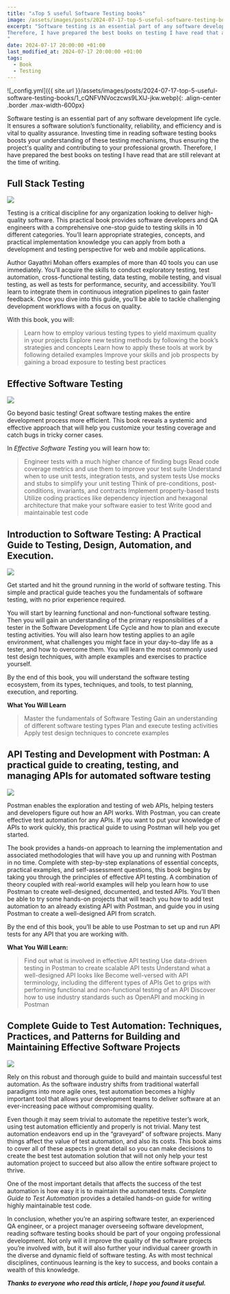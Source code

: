 ```yaml
---
title: "🔝Top 5 useful Software Testing books"
image: /assets/images/posts/2024-07-17-top-5-useful-software-testing-books/1_cQNFVNVoczcws9LXlJ-jkw.webp
excerpt: "Software testing is an essential part of any software development life cycle. It ensures a software solution’s functionality, reliability, and efficiency and is vital to quality assurance. Investing time in reading software testing books boosts your understanding of these testing mechanisms, thus ensuring the project's quality and contributing to your professional growth. 
Therefore, I have prepared the best books on testing I have read that are still relevant at the time of writing...
"
date: 2024-07-17 20:00:00 +01:00
last_modified_at: 2024-07-17 20:00:00 +01:00
tags:
  - Book
  - Testing
---
```


![_config.yml]({{ site.url }}/assets/images/posts/2024-07-17-top-5-useful-software-testing-books/1_cQNFVNVoczcws9LXlJ-jkw.webp){: .align-center .border .max-width-600px}

Software testing is an essential part of any software development life cycle. It ensures a software solution’s functionality, reliability, and efficiency and is vital to quality assurance. Investing time in reading software testing books boosts your understanding of these testing mechanisms, thus ensuring the project's quality and contributing to your professional growth. 
Therefore, I have prepared the best books on testing I have read that are still relevant at the time of writing.

## Full Stack Testing

![](https://cdn-images-1.medium.com/max/2000/1*N1Q2RVga1okN9vvIoaOBJA.jpeg)

Testing is a critical discipline for any organization looking to deliver high-quality software. This practical book provides software developers and QA engineers with a comprehensive one-stop guide to testing skills in 10 different categories. You’ll learn appropriate strategies, concepts, and practical implementation knowledge you can apply from both a development and testing perspective for web and mobile applications.

Author Gayathri Mohan offers examples of more than 40 tools you can use immediately. You’ll acquire the skills to conduct exploratory testing, test automation, cross-functional testing, data testing, mobile testing, and visual testing, as well as tests for performance, security, and accessibility. You’ll learn to integrate them in continuous integration pipelines to gain faster feedback. Once you dive into this guide, you’ll be able to tackle challenging development workflows with a focus on quality.

With this book, you will:
> Learn how to employ various testing types to yield maximum quality in your projects
> Explore new testing methods by following the book’s strategies and concepts
> Learn how to apply these tools at work by following detailed examples
> Improve your skills and job prospects by gaining a broad exposure to testing best practices

## Effective Software Testing

![](https://cdn-images-1.medium.com/max/2000/1*pk6kTBtCzOqX3mvZks6Oug.png)

Go beyond basic testing! Great software testing makes the entire development process more efficient. This book reveals a systemic and effective approach that will help you customize your testing coverage and catch bugs in tricky corner cases.

In *Effective Software Testing* you will learn how to:
> Engineer tests with a much higher chance of finding bugs
> Read code coverage metrics and use them to improve your test suite
> Understand when to use unit tests, integration tests, and system tests
> Use mocks and stubs to simplify your unit testing
> Think of pre-conditions, post-conditions, invariants, and contracts
> Implement property-based tests
> Utilize coding practices like dependency injection and hexagonal architecture that make your software easier to test
> Write good and maintainable test code

## Introduction to Software Testing: A Practical Guide to Testing, Design, Automation, and Execution.

![](https://cdn-images-1.medium.com/max/2000/0*nD-aZKVM1KV4wbkf.jpg)

Get started and hit the ground running in the world of software testing. This simple and practical guide teaches you the fundamentals of software testing, with no prior experience required.

You will start by learning functional and non-functional software testing. Then you will gain an understanding of the primary responsibilities of a tester in the Software Development Life Cycle and how to plan and execute testing activities. You will also learn how testing applies to an agile environment, what challenges you might face in your day-to-day life as a tester, and how to overcome them. You will learn the most commonly used test design techniques, with ample examples and exercises to practice yourself.

By the end of this book, you will understand the software testing ecosystem, from its types, techniques, and tools, to test planning, execution, and reporting.

**What You Will Learn**
> Master the fundamentals of Software Testing
> Gain an understanding of different software testing types
> Plan and execute testing activities
> Apply test design techniques to concrete examples

## API Testing and Development with Postman: A practical guide to creating, testing, and managing APIs for automated software testing

![](https://cdn-images-1.medium.com/max/2000/1*JY_LP1VZ2s5GXS4-uZP2iw.jpeg)

Postman enables the exploration and testing of web APIs, helping testers and developers figure out how an API works. With Postman, you can create effective test automation for any APIs. If you want to put your knowledge of APIs to work quickly, this practical guide to using Postman will help you get started.

The book provides a hands-on approach to learning the implementation and associated methodologies that will have you up and running with Postman in no time. Complete with step-by-step explanations of essential concepts, practical examples, and self-assessment questions, this book begins by taking you through the principles of effective API testing. A combination of theory coupled with real-world examples will help you learn how to use Postman to create well-designed, documented, and tested APIs. You’ll then be able to try some hands-on projects that will teach you how to add test automation to an already existing API with Postman, and guide you in using Postman to create a well-designed API from scratch.

By the end of this book, you’ll be able to use Postman to set up and run API tests for any API that you are working with.

**What You Will Learn:**
> Find out what is involved in effective API testing
> Use data-driven testing in Postman to create scalable API tests
> Understand what a well-designed API looks like
> Become well-versed with API terminology, including the different types of APIs
> Get to grips with performing functional and non-functional testing of an API
> Discover how to use industry standards such as OpenAPI and mocking in Postman

## Complete Guide to Test Automation: Techniques, Practices, and Patterns for Building and Maintaining Effective Software Projects

![](https://cdn-images-1.medium.com/max/2000/0*Xd_PdwgVZmnQDGh7)

Rely on this robust and thorough guide to build and maintain successful test automation. As the software industry shifts from traditional waterfall paradigms into more agile ones, test automation becomes a highly important tool that allows your development teams to deliver software at an ever-increasing pace without compromising quality.

Even though it may seem trivial to automate the repetitive tester’s work, using test automation efficiently and properly is not trivial. Many test automation endeavors end up in the “graveyard” of software projects. Many things affect the value of test automation, and also its costs. This book aims to cover all of these aspects in great detail so you can make decisions to create the best test automation solution that will not only help your test automation project to succeed but also allow the entire software project to thrive.

One of the most important details that affects the success of the test automation is how easy it is to maintain the automated tests. *Complete Guide to Test Automation* provides a detailed hands-on guide for writing highly maintainable test code.

In conclusion, whether you’re an aspiring software tester, an experienced QA engineer, or a project manager overseeing software development, reading software testing books should be part of your ongoing professional development. Not only will it improve the quality of the software projects you’re involved with, but it will also further your individual career growth in the diverse and dynamic field of software testing. As with most technical disciplines, continuous learning is the key to success, and books contain a wealth of this knowledge.

***Thanks to everyone who read this article, I hope you found it useful.***